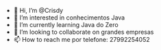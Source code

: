 - 👋 Hi, I’m @Crisdy
- 👀 I’m interested in  conhecimentos Java
- 🌱 I’m currently learning  Java do Zero
- 💞️ I’m looking to collaborate on  grandes empresas
- 📫 How to reach me  por telefone: 27992254052

<!---
Crisdy/Crisdy is a ✨ special ✨ repository because its `README.md` (this file) appears on your GitHub profile.
You can click the Preview link to take a look at your changes.
--->

